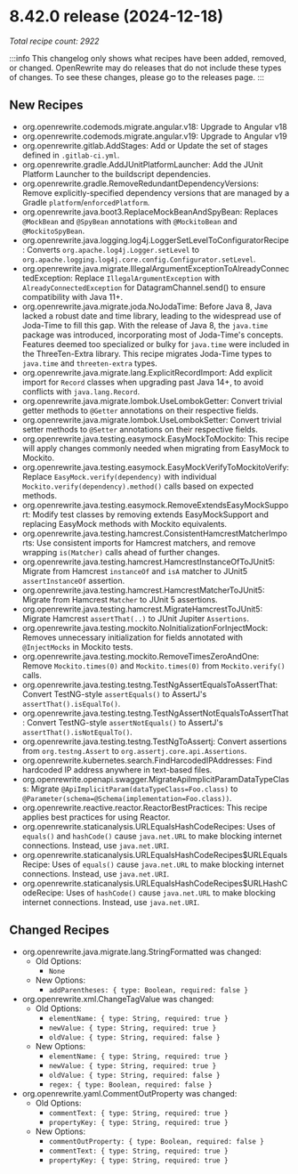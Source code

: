 # 8.42.0 release (2024-12-18)

_Total recipe count: 2922_

:::info
This changelog only shows what recipes have been added, removed, or changed. OpenRewrite may do releases that do not include these types of changes. To see these changes, please go to the releases page.
:::

## New Recipes

* org.openrewrite.codemods.migrate.angular.v18: Upgrade to Angular v18
* org.openrewrite.codemods.migrate.angular.v19: Upgrade to Angular v19
* org.openrewrite.gitlab.AddStages: Add or Update the set of stages defined in `.gitlab-ci.yml`.
* org.openrewrite.gradle.AddJUnitPlatformLauncher: Add the JUnit Platform Launcher to the buildscript dependencies.
* org.openrewrite.gradle.RemoveRedundantDependencyVersions: Remove explicitly-specified dependency versions that are managed by a Gradle `platform`/`enforcedPlatform`.
* org.openrewrite.java.boot3.ReplaceMockBeanAndSpyBean: Replaces `@MockBean` and `@SpyBean` annotations with `@MockitoBean` and `@MockitoSpyBean`.
* org.openrewrite.java.logging.log4j.LoggerSetLevelToConfiguratorRecipe: Converts `org.apache.log4j.Logger.setLevel` to `org.apache.logging.log4j.core.config.Configurator.setLevel`.
* org.openrewrite.java.migrate.IllegalArgumentExceptionToAlreadyConnectedException: Replace `IllegalArgumentException` with `AlreadyConnectedException` for DatagramChannel.send() to ensure compatibility with Java 11+.
* org.openrewrite.java.migrate.joda.NoJodaTime: Before Java 8, Java lacked a robust date and time library, leading to the widespread use of Joda-Time to fill this gap. With the release of Java 8, the `java.time` package was introduced, incorporating most of Joda-Time's concepts. Features deemed too specialized or bulky for `java.time` were included in the ThreeTen-Extra library.  This recipe migrates Joda-Time types to `java.time` and `threeten-extra` types.
* org.openrewrite.java.migrate.lang.ExplicitRecordImport: Add explicit import for `Record` classes when upgrading past Java 14+, to avoid conflicts with `java.lang.Record`.
* org.openrewrite.java.migrate.lombok.UseLombokGetter: Convert trivial getter methods to `@Getter` annotations on their respective fields.
* org.openrewrite.java.migrate.lombok.UseLombokSetter: Convert trivial setter methods to `@Setter` annotations on their respective fields.
* org.openrewrite.java.testing.easymock.EasyMockToMockito: This recipe will apply changes commonly needed when migrating from EasyMock to Mockito.
* org.openrewrite.java.testing.easymock.EasyMockVerifyToMockitoVerify: Replace `EasyMock.verify(dependency)` with individual `Mockito.verify(dependency).method()` calls based on expected methods.
* org.openrewrite.java.testing.easymock.RemoveExtendsEasyMockSupport: Modify test classes by removing extends EasyMockSupport and replacing EasyMock methods with Mockito equivalents.
* org.openrewrite.java.testing.hamcrest.ConsistentHamcrestMatcherImports: Use consistent imports for Hamcrest matchers, and remove wrapping `is(Matcher)` calls ahead of further changes.
* org.openrewrite.java.testing.hamcrest.HamcrestInstanceOfToJUnit5: Migrate from Hamcrest `instanceOf` and `isA` matcher to JUnit5 `assertInstanceOf` assertion.
* org.openrewrite.java.testing.hamcrest.HamcrestMatcherToJUnit5: Migrate from Hamcrest `Matcher` to JUnit 5 assertions.
* org.openrewrite.java.testing.hamcrest.MigrateHamcrestToJUnit5: Migrate Hamcrest `assertThat(..)` to JUnit Jupiter `Assertions`.
* org.openrewrite.java.testing.mockito.NoInitializationForInjectMock: Removes unnecessary initialization for fields annotated with `@InjectMocks` in Mockito tests.
* org.openrewrite.java.testing.mockito.RemoveTimesZeroAndOne: Remove `Mockito.times(0)` and `Mockito.times(0)` from `Mockito.verify()` calls.
* org.openrewrite.java.testing.testng.TestNgAssertEqualsToAssertThat: Convert TestNG-style `assertEquals()` to AssertJ's `assertThat().isEqualTo()`.
* org.openrewrite.java.testing.testng.TestNgAssertNotEqualsToAssertThat: Convert TestNG-style `assertNotEquals()` to AssertJ's `assertThat().isNotEqualTo()`.
* org.openrewrite.java.testing.testng.TestNgToAssertj: Convert assertions from `org.testng.Assert` to `org.assertj.core.api.Assertions`.
* org.openrewrite.kubernetes.search.FindHarcodedIPAddresses: Find hardcoded IP address anywhere in text-based files.
* org.openrewrite.openapi.swagger.MigrateApiImplicitParamDataTypeClass: Migrate `@ApiImplicitParam(dataTypeClass=Foo.class)` to `@Parameter(schema=@Schema(implementation=Foo.class))`.
* org.openrewrite.reactive.reactor.ReactorBestPractices: This recipe applies best practices for using Reactor.
* org.openrewrite.staticanalysis.URLEqualsHashCodeRecipes: Uses of `equals()` and `hashCode()` cause `java.net.URL` to make blocking internet connections. Instead, use `java.net.URI`.
* org.openrewrite.staticanalysis.URLEqualsHashCodeRecipes$URLEqualsRecipe: Uses of `equals()` cause `java.net.URL` to make blocking internet connections. Instead, use `java.net.URI`.
* org.openrewrite.staticanalysis.URLEqualsHashCodeRecipes$URLHashCodeRecipe: Uses of `hashCode()` cause `java.net.URL` to make blocking internet connections. Instead, use `java.net.URI`.

## Changed Recipes

* org.openrewrite.java.migrate.lang.StringFormatted was changed:
  * Old Options:
    * `None`
  * New Options:
    * `addParentheses: { type: Boolean, required: false }`
* org.openrewrite.xml.ChangeTagValue was changed:
  * Old Options:
    * `elementName: { type: String, required: true }`
    * `newValue: { type: String, required: true }`
    * `oldValue: { type: String, required: false }`
  * New Options:
    * `elementName: { type: String, required: true }`
    * `newValue: { type: String, required: true }`
    * `oldValue: { type: String, required: false }`
    * `regex: { type: Boolean, required: false }`
* org.openrewrite.yaml.CommentOutProperty was changed:
  * Old Options:
    * `commentText: { type: String, required: true }`
    * `propertyKey: { type: String, required: true }`
  * New Options:
    * `commentOutProperty: { type: Boolean, required: false }`
    * `commentText: { type: String, required: true }`
    * `propertyKey: { type: String, required: true }`